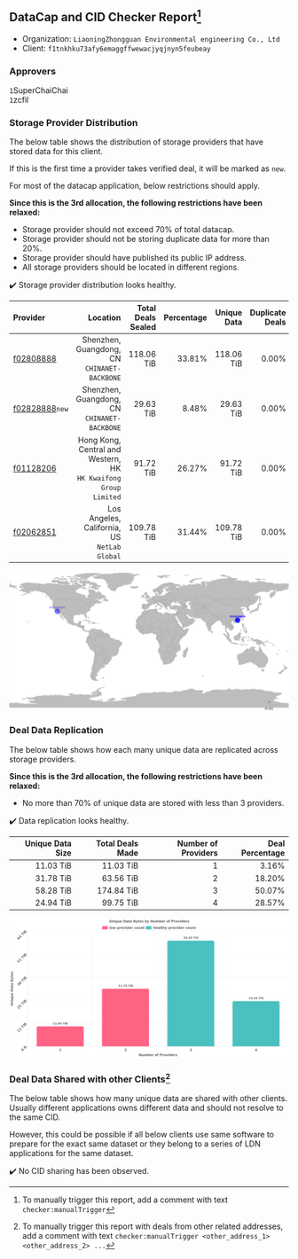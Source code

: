 ## DataCap and CID Checker Report[^1]
 - Organization: `LiaoningZhongguan Environmental engineering Co., Ltd`
 - Client: `f1tnkhku73afy6emaggffwewacjyqjnyn5feubeay`
### Approvers
`1`SuperChaiChai<br/>`1`zcfil


### Storage Provider Distribution
The below table shows the distribution of storage providers that have stored data for this client.

If this is the first time a provider takes verified deal, it will be marked as `new`.

For most of the datacap application, below restrictions should apply.

**Since this is the 3rd allocation, the following restrictions have been relaxed:**
 - Storage provider should not exceed 70% of total datacap.
 - Storage provider should not be storing duplicate data for more than 20%.
 - Storage provider should have published its public IP address.
 - All storage providers should be located in different regions.

✔️ Storage provider distribution looks healthy.

| Provider                                                    |                                                           Location | Total Deals Sealed | Percentage | Unique Data | Duplicate Deals |
| :---------------------------------------------------------- | -----------------------------------------------------------------: | -----------------: | ---------: | ----------: | --------------: |
| [f02808888](https://filfox.info/en/address/f02808888)       |                    Shenzhen, Guangdong, CN<br/>`CHINANET-BACKBONE` |         118.06 TiB |     33.81% |  118.06 TiB |           0.00% |
| [f02828888](https://filfox.info/en/address/f02828888)`new`  |                    Shenzhen, Guangdong, CN<br/>`CHINANET-BACKBONE` |          29.63 TiB |      8.48% |   29.63 TiB |           0.00% |
| [f01128206](https://filfox.info/en/address/f01128206)       | Hong Kong, Central and Western, HK<br/>`HK Kwaifong Group Limited` |          91.72 TiB |     26.27% |   91.72 TiB |           0.00% |
| [f02062851](https://filfox.info/en/address/f02062851)       |                    Los Angeles, California, US<br/>`NetLab Global` |         109.78 TiB |     31.44% |  109.78 TiB |           0.00% |

<img src="https://raw.githubusercontent.com/data-preservation-programs/filplus-checker-assets/main/filecoin-project/filecoin-plus-large-datasets/issues/2228/1699873078891.png"/>

### Deal Data Replication
The below table shows how each many unique data are replicated across storage providers.


**Since this is the 3rd allocation, the following restrictions have been relaxed:**
- No more than 70% of unique data are stored with less than 3 providers.

✔️ Data replication looks healthy.

| Unique Data Size | Total Deals Made | Number of Providers | Deal Percentage |
| ---------------: | ---------------: | ------------------: | --------------: |
|        11.03 TiB |        11.03 TiB |                   1 |           3.16% |
|        31.78 TiB |        63.56 TiB |                   2 |          18.20% |
|        58.28 TiB |       174.84 TiB |                   3 |          50.07% |
|        24.94 TiB |        99.75 TiB |                   4 |          28.57% |

<img src="https://raw.githubusercontent.com/data-preservation-programs/filplus-checker-assets/main/filecoin-project/filecoin-plus-large-datasets/issues/2228/1699873079666.png"/>

### Deal Data Shared with other Clients[^3]
The below table shows how many unique data are shared with other clients.
Usually different applications owns different data and should not resolve to the same CID.

However, this could be possible if all below clients use same software to prepare for the exact same dataset or they belong to a series of LDN applications for the same dataset.

✔️ No CID sharing has been observed.

[^1]: To manually trigger this report, add a comment with text `checker:manualTrigger`

[^2]: Deals from those addresses are combined into this report as they are specified with `checker:manualTrigger`

[^3]: To manually trigger this report with deals from other related addresses, add a comment with text `checker:manualTrigger <other_address_1> <other_address_2> ...`
